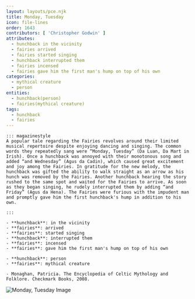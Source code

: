 ```yaml
---
layout: layouts/pce.njk
title: Monday, Tuesday
icon: file-lines
order: 1643
contributors: [ 'Christopher Godwin' ]
attributes:
  - hunchback in the vicinity
  - fairies arrived
  - fairies started singing
  - hunchback interrupted them
  - fairies incensed
  - fairies gave him the first man's hump on top of his own
categories:
  - mythical creature
  - person
entities:
  - hunchback(person)
  - fairies(mythical creature)
tags:
  - hunchback
  - fairies
---
```

``` tab [group1:Info]
::: magazinestyle
A popular tale regarding the Fairies revolves around their limited musical repertoire despite enjoying dancing and singing. The common words they repeatedly sang were “Monday, Tuesday” (Da Luan, Da Mart in Irish). Once a hunchback was annoyed with their monotonous song and added “and Wednesday” (Agus da Cadin), which caused great excitement and joy among the Fairies. In gratitude for the new melody, the hunchback was gifted the ability to walk straight as an arrow as his hunch was removed by the Fairies. Another hunchback hearing the story rushed to the same spot and waited for the Fairies to arrive. As soon as they began singing, he rudely interrupted them by adding “and Friday” (Agus da Hena). The Fairies were furious with the impudent man and promptly gave him the first hunchback's hump in addition to his own.

:::
```
``` tab [group1:Attributes]
- **hunchback**: in the vicinity
- **fairies**: arrived
- **fairies**: started singing
- **hunchback**: interrupted them
- **fairies**: incensed
- **fairies**: gave him the first man's hump on top of his own
```
``` tab [group1:Entities]
- **hunchback**: person
- **fairies**: mythical creature
```
``` tab [group1:Sources]
- Monaghan, Patricia. The Encyclopedia of Celtic Mythology and Folklore. Checkmark Books, 2008.
```
![Monday, Tuesday Image](['https://upload.wikimedia.org/wikipedia/en/5/5a/Monday_Tuesday..._Laissez_moi_danser.jpg'])
